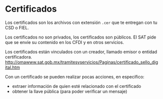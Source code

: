 # Certificados

Los certificados son los archivos con extensión `.cer` que te entregan con tu CSD o FIEL.

Los certificados no son privados, los certificados son públicos.
El SAT pide que se envíe su contenido en los CFDI y en otros servicios.

Los certificados están vinculados con un creador, llamado emisor o entidad certificadora.
<http://omawww.sat.gob.mx/tramitesyservicios/Paginas/certificado_sello_digital.htm>

Con un certificado se pueden realizar pocas acciones, en específico:
- extraer información de quien esté relacionado con el certificado
- obtener la llave pública (para poder verificar un mensaje)

 


